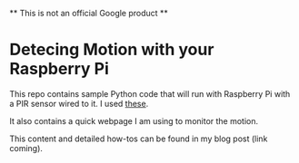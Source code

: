 ** This is not an official Google product **

# Detecing Motion with your Raspberry Pi

This repo contains sample Python code that will run with Raspberry Pi with a PIR sensor wired to it. I used [these](https://www.amazon.com/EMY-HC-SR501-Pyroelectric-Infrared-Detector/dp/B00FDPO9B8/ref=sr_ph_1?ie=UTF8&qid=1518477484&sr=sr-1).

It also contains a quick webpage I am using to monitor the motion.

This content and detailed how-tos can be found in my blog post (link coming).
